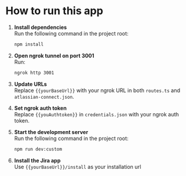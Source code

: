 # How to run this app

1. **Install dependencies**  
   Run the following command in the project root:
   ```sh
   npm install
   ```

2. **Open ngrok tunnel on port 3001**  
   Run:
   ```sh
   ngrok http 3001
   ```

3. **Update URLs**  
   Replace `{{yourBaseUrl}}` with your ngrok URL in both `routes.ts` and `atlassian-connect.json`.

4. **Set ngrok auth token**  
   Replace `{{youAuthtoken}}` in `credentials.json` with your ngrok auth token.

5. **Start the development server**  
   Run the following command in the project root:
   ```sh
   npm run dev:custom
   ```

6. **Install the Jira app**  
   Use `{{yourBaseUrl}}/install` as your installation url